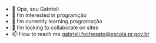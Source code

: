 - 👋 Opa, sou Gabrieli
- 👀 I’m interested in programção
- 🌱 I’m currently learning programação
- 💞️ I’m looking to collaborate on sites 
- 📫 How to reach me gabrieli.fochesato@escola.pr.gov.br

<!---
GabrielFochesato/GabrielFochesato is a ✨ special ✨ repository because its `README.md` (this file) appears on your GitHub profile.
You can click the Preview link to take a look at your changes.
--->
